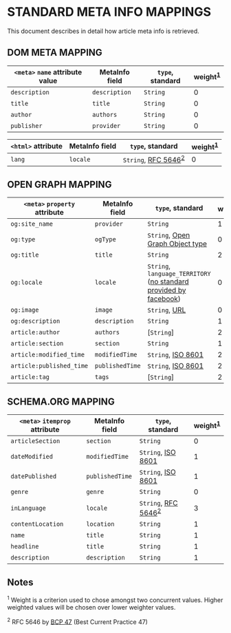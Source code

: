# STANDARD META INFO MAPPINGS

This document describes in detail how article meta info is retrieved.

## DOM META MAPPING

| `<meta>` `name` attribute value | MetaInfo field | `type`, standard | weight<sup>[1](#weight)</sup> |
| --------------------- | -------------- | ---------------- | ------ |
| `description` | `description`| `String` | 0 |
| `title` | `title`| `String` | 0 |
| `author` | `authors`| `String` | 0 |
| `publisher` | `provider`| `String` | 0 |

| `<html>` attribute | MetaInfo field | `type`, standard | weight<sup>[1](#weight)</sup> |
| --------------------- | -------------- | ------------- | ---- |
| `lang` | `locale` | `String`, [RFC 5646](https://tools.ietf.org/html/rfc5646)<sup>[2](#bcp47)</sup> | 0 |

## OPEN GRAPH MAPPING

| `<meta>` `property` attribute | MetaInfo field | `type`, standard | weight<sup>[1](#weight)</sup> |
| --------------------- | -------------- | ---------------- | --- |
| `og:site_name` | `provider` | `String` | 1 |
| `og:type` | `ogType` | `String`, [Open Graph Object type](http://ogp.me/#types) | 0 |
| `og:title` | `title` |  `String` | 2 |
| `og:locale` | `locale` | `String`, `language_TERRITORY` ([no standard provided by facebook](http://ogp.me/#optional)) | 0 |
| `og:image` | `image` | `String`, [URL](https://url.spec.whatwg.org/) | 0 |
| `og:description` | `description` | `String` | 1 |
| `article:author` | `authors` | [`String`] | 2 |
| `article:section` | `section` | `String` | 1 |
| `article:modified_time` | `modifiedTime` | `String`, [ISO 8601](https://en.wikipedia.org/wiki/ISO_8601) | 2 |
| `article:published_time` | `publishedTime` | `String`, [ISO 8601](https://en.wikipedia.org/wiki/ISO_8601) | 2 |
| `article:tag` | `tags` | [`String`] | 2 |

## SCHEMA.ORG MAPPING

| `<meta>` `itemprop` attribute | MetaInfo field | `type`, standard | weight<sup>[1](#weight)</sup> |
| ----------------- | -------------- | ---------------- | --- |
| `articleSection` | `section` | `String` | 0 |
| `dateModified`   | `modifiedTime` | `String`, [ISO 8601](https://en.wikipedia.org/wiki/ISO_8601) | 1 |
| `datePublished`| `publishedTime`| `String`, [ISO 8601](https://en.wikipedia.org/wiki/ISO_8601) | 1|
| `genre`| `genre` | `String` | 0 |
| `inLanguage` | `locale` | `String`, [RFC 5646](https://tools.ietf.org/html/rfc5646)<sup>[2](#bcp47)</sup> | 3 |
| `contentLocation` | `location` | `String` | 1 |
| `name` | `title` | `String` | 1 |
| `headline`| `title` | `String` | 1 |
| `description` | `description` | `String` | 1 |

## Notes
<a name='weight'></a>
<sup>1</sup> Weight is a criterion used to chose amongst two concurrent values. Higher weighted values will be chosen over lower weighter values. 
 
<a name='bcp47'></a>
<sup>2</sup> RFC 5646 by [BCP 47](http://www.rfc-editor.org/rfc/bcp/bcp47.txt) (Best Current Practice 47)